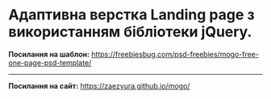 # Адаптивна верстка Landing page з використанням бібліотеки jQuery.
**Посилання на шаблон:** <https://freebiesbug.com/psd-freebies/mogo-free-one-page-psd-template/>
***
**Посилання на сайт:** <https://zaezyura.github.io/mogo/>
